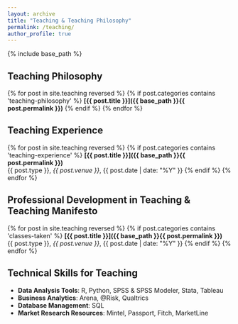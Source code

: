 ```yaml
---
layout: archive
title: "Teaching & Teaching Philosophy"
permalink: /teaching/
author_profile: true
---
```


{% include base_path %}

## Teaching Philosophy

{% for post in site.teaching reversed %}
  {% if post.categories contains 'teaching-philosophy' %}
**[{{ post.title }}]({{ base_path }}{{ post.permalink }})**
  {% endif %}
{% endfor %}

## Teaching Experience

{% for post in site.teaching reversed %}
  {% if post.categories contains 'teaching-experience' %}
**[{{ post.title }}]({{ base_path }}{{ post.permalink }})**  
{{ post.type }}, *{{ post.venue }}*, {{ post.date | date: "%Y" }}
  {% endif %}
{% endfor %}

## Professional Development in Teaching & Teaching Manifesto

{% for post in site.teaching reversed %}
  {% if post.categories contains 'classes-taken' %}
**[{{ post.title }}]({{ base_path }}{{ post.permalink }})**  
{{ post.type }}, *{{ post.venue }}*, {{ post.date | date: "%Y" }}
  {% endif %}
{% endfor %}

## Technical Skills for Teaching

* **Data Analysis Tools**: R, Python, SPSS & SPSS Modeler, Stata, Tableau
* **Business Analytics**: Arena, @Risk, Qualtrics
* **Database Management**: SQL
* **Market Research Resources**: Mintel, Passport, Fitch, MarketLine